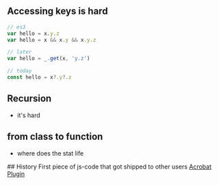 ## Accessing keys is hard
```js
// es3
var hello = x.y.z
var hello = x && x.y && x.y.z

// later
var hello = _.get(x, 'y.z')

// today
const hello = x?.y?.z
```

## Recursion
* it's hard

## from class to function 
* where does the stat life


## History
First piece of js-code that got shipped to other users [Acrobat Plugin](https://github.com/signalwerk/acrobat.splitter)
